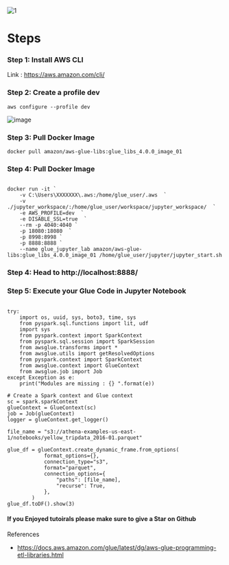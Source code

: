 

![1](https://github.com/soumilshah1995/run-aws-glue-locally-docker/assets/39345855/b8c77bad-1bcf-4216-b272-ac07db70dfae)


# Steps 

### Step 1: Install AWS CLI 
Link : https://aws.amazon.com/cli/

### Step 2: Create a profile dev
```
aws configure --profile dev
```
![image](https://github.com/soumilshah1995/run-aws-glue-locally-docker/assets/39345855/748abc5e-1a71-4218-a578-9cff1b8312ef)

### Step 3: Pull Docker Image 
```
docker pull amazon/aws-glue-libs:glue_libs_4.0.0_image_01
```
### Step 4: Pull Docker Image 
```

docker run -it `
    -v C:\Users\XXXXXXX\.aws:/home/glue_user/.aws  `
    -v ./jupyter_workspace/:/home/glue_user/workspace/jupyter_workspace/  `
    -e AWS_PROFILE=dev  `
    -e DISABLE_SSL=true  `
    --rm -p 4040:4040 `
    -p 18080:18080  `
    -p 8998:8998 `
    -p 8888:8888 `
    --name glue_jupyter_lab amazon/aws-glue-libs:glue_libs_4.0.0_image_01 /home/glue_user/jupyter/jupyter_start.sh

```
###  Step 4: Head to http://localhost:8888/

###  Step 5: Execute your Glue Code in Jupyter Notebook
```

try:
    import os, uuid, sys, boto3, time, sys
    from pyspark.sql.functions import lit, udf
    import sys
    from pyspark.context import SparkContext
    from pyspark.sql.session import SparkSession
    from awsglue.transforms import *
    from awsglue.utils import getResolvedOptions
    from pyspark.context import SparkContext
    from awsglue.context import GlueContext
    from awsglue.job import Job
except Exception as e:
    print("Modules are missing : {} ".format(e))

# Create a Spark context and Glue context
sc = spark.sparkContext
glueContext = GlueContext(sc)
job = Job(glueContext)
logger = glueContext.get_logger()

file_name = "s3://athena-examples-us-east-1/notebooks/yellow_tripdata_2016-01.parquet"

glue_df = glueContext.create_dynamic_frame.from_options(
            format_options={},
            connection_type="s3",
            format="parquet",
            connection_options={
                "paths": [file_name],
                "recurse": True,
            },
        )
glue_df.toDF().show(3)

```

#### If you Enjoyed tutoirals please make sure to give a Star  on Github 

References 
* https://docs.aws.amazon.com/glue/latest/dg/aws-glue-programming-etl-libraries.html


